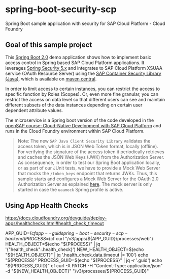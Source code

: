 # spring-boot-security-scp
Spring Boot sample application with security for SAP Cloud Platform - Cloud Foundry

## Goal of this sample project

This [Spring Boot 2.0](http://projects.spring.io/spring-boot/) demo application shows how to implement basic access control in Spring based SAP Cloud Platform applications. It leverages [Spring Security 5.x](https://github.com/spring-projects/spring-security) and integrates to SAP Cloud Platform XSUAA service (OAuth Resource Server) using the [SAP Container Security Library (Java)](https://github.com/SAP/cloud-security-xsuaa-integration), which is available on [maven central](https://search.maven.org/search?q=com.sap.cloud.security).

In order to limit access to certain instances, you can restrict the access to specific function by Roles (Scopes). Or, even more fine granular, you can restrict the access on data level so that different users can see and maintain different subsets of the data instances depending on certain user dependent attribute values.

The microservice is a Spring boot version of the code developed in the [openSAP course: Cloud-Native Development with SAP Cloud Platform](https://open.sap.com/courses/cp5) and runs in the Cloud Foundry environment within SAP Cloud Platform.

> Note: The new `SAP Java Client Security Library` validates the access token, which is in JSON Web Token format, locally (offline). For verifying the signature of the access token it periodically retrieves and caches the JSON Web Keys (JWK) from the Authorization Server.
As consequence, in order to test our Spring Boot application locally, or as part of our JUnit tests, we have to provide a Mock Web Server that mocks the `/token_keys` endpoint that returns JWKs. Thus, this sample starts and configures a Mock Web Server for the OAuth 2.0 Authorization Server as explained [here](https://github.com/spring-projects/spring-security/tree/master/samples/boot/oauth2resourceserver). The mock server is only started in case the `uaamock` Spring profile is active.

## Using App Health Checks
https://docs.cloudfoundry.org/devguide/deploy-apps/healthchecks.html#health_check_timeout

APP_GUID=$(cf app --guid spring-boot-security-scp-backend)
PROCESS=$(cf curl "/v3/apps/${APP_GUID}/processes/web")
HEALTH_OBJECT=$(echo "${PROCESS}" | jq '{"health_check":.health_check}')
NEW_HEALTH_OBJECT=$(echo "${HEALTH_OBJECT}" | jq '.health_check.data.timeout |= 100')
echo "${PROCESS}"
PROCESS_GUID=$(echo "${PROCESS}" | jq -r '.guid')
echo "${PROCESS_GUID}"
cf curl -X PATCH -H "Content-Type: application/json" -d "${NEW_HEALTH_OBJECT}" "/v3/processes/${PROCESS_GUID}"
